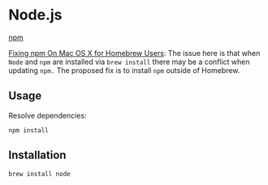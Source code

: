 # Node.js

[npm](https://www.npmjs.com/get-npm)

[Fixing npm On Mac OS X for Homebrew Users][npm-fix]:
The issue here is that when `Node` and `npm` are installed via `brew install` there may be a conflict when updating `npm.` The proposed fix is to install `npm` outside of Homebrew.

[npm-fix]: <https://gist.github.com/rcugut/c7abd2a425bb65da3c61d8341cd4b02d>

## Usage

Resolve dependencies:

`npm install`

## Installation

`brew install node`
